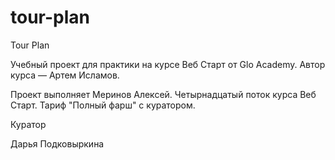 # tour-plan
Tour Plan

Учебный проект для практики на курсе Веб Старт от Glo Academy. Автор курса — Артем Исламов.


Проект выполняет
Меринов Алексей. Четырнадцатый поток курса Веб Старт. Тариф "Полный фарш" с куратором.

Куратор

Дарья Подковыркина